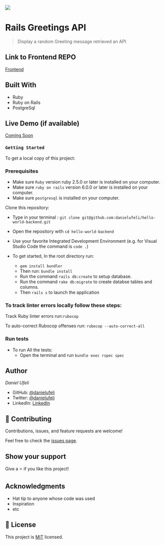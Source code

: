 ![](https://img.shields.io/badge/Microverse-blueviolet)

# Rails Greetings API

> Display a random Greeting message retrieved an API

## Link to Frontend REPO
[Frontend](https://github.com/danielufeli/hello-world-frontend/)

## Built With

- Ruby
- Ruby on Rails
- PostgreSql

## Live Demo (if available)

[Coming Soon](#)


### `Getting Started`

To get a local copy of this project:

### Prerequisites

* Make sure `Ruby` version ruby 2.5.0 or later is installed on your computer.
* Make sure `ruby on rails` version 6.0.0 or later is installed on your computer.
* Make sure `postgresql` is installed on your computer.

Clone this repository:
   * Type in your terminal : `git clone git@github.com:danielufeli/hello-world-backend.git`

- Open the repository with `cd hello-world-backend`
- Use your favorite Integrated Development Environment (e.g. for Visual Studio Code the command is `code .`)

- To get started, In the root directory run:
   * `gem install bundler`
   * Then run: `bundle install`
   * Run the command `rails db:create` to setup database.
   * Run the command `rake db:migrate` to create databse tables and columns.
   * Then `rails s` to launch the application


### To track linter errors locally follow these steps:  

Track Ruby linter errors run:`rubocop`

To auto-correct Rubocop offenses run: `rubocop --auto-correct-all` 


### Run tests
- To run All the tests:
   * Open the terminal and run `bundle exec rspec spec`

## Author

*Daniel Ufeli*

- GitHub: [@danielufeli](https://github.com/danielufeli)
- Twitter: [@danielufeli](https://twitter.com/danielufeli)
- LinkedIn: [LinkedIn](https://linkedin.com/in/danielcode)

## 🤝 Contributing

Contributions, issues, and feature requests are welcome!

Feel free to check the [issues page](../../issues/).

## Show your support

Give a ⭐️ if you like this project!

## Acknowledgments

- Hat tip to anyone whose code was used
- Inspiration
- etc

## 📝 License

This project is [MIT](./MIT.md) licensed.
